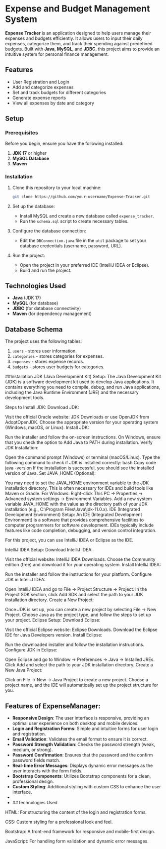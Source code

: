 # Expense and Budget Management System

**Expense Tracker** is an application designed to help users manage their expenses and budgets efficiently. It allows users to input their daily expenses, categorize them, and track their spending against predefined budgets. Built with **Java**, **MySQL**, and **JDBC**, this project aims to provide an intuitive system for personal finance management.

## Features

- User Registration and Login
- Add and categorize expenses
- Set and track budgets for different categories
- Generate expense reports
- View all expenses by date and category

## Setup

### Prerequisites

Before you begin, ensure you have the following installed:

1. **JDK 17** or higher
2. **MySQL Database**
3. **Maven**

### Installation

1. Clone this repository to your local machine:

    ```bash
    git clone https://github.com/your-username/Expense-Tracker.git
    ```

2. Set up the database:
    - Install MySQL and create a new database called `expense_tracker`.
    - Run the `schema.sql` script to create necessary tables.

3. Configure the database connection:
    - Edit the `DBConnection.java` file in the `util` package to set your database credentials (username, password, URL).

4. Run the project:
    - Open the project in your preferred IDE (IntelliJ IDEA or Eclipse).
    - Build and run the project.

## Technologies Used

- **Java** (JDK 17)
- **MySQL** (for database)
- **JDBC** (for database connectivity)
- **Maven** (for dependency management)

## Database Schema

The project uses the following tables:

1. `users` - stores user information.
2. `categories` - stores categories for expenses.
3. `expenses` - stores expense records.
4. `budgets` - stores user budgets for categories.

##Installation
JDK (Java Development Kit) Setup:
The Java Development Kit (JDK) is a software development kit used to develop Java applications. It contains everything you need to compile, debug, and run Java applications, including the Java Runtime Environment (JRE) and the necessary development tools.

Steps to Install JDK:
Download JDK:

Visit the official Oracle website: JDK Downloads or use OpenJDK from AdoptOpenJDK.
Choose the appropriate version for your operating system (Windows, macOS, or Linux).
Install JDK:

Run the installer and follow the on-screen instructions.
On Windows, ensure that you check the option to Add Java to PATH during installation.
Verify JDK Installation:

Open the command prompt (Windows) or terminal (macOS/Linux).
Type the following command to check if JDK is installed correctly:
bash
Copy code
java -version
If the installation is successful, you should see the installed version of Java.
Set JAVA_HOME (Optional):

You may need to set the JAVA_HOME environment variable to the JDK installation directory. This is often necessary for IDEs and build tools like Maven or Gradle.
For Windows:
Right-click This PC -> Properties -> Advanced system settings -> Environment Variables.
Add a new system variable JAVA_HOME with the value as the directory path of your JDK installation (e.g., C:\Program Files\Java\jdk-11.0.x).
IDE (Integrated Development Environment) Setup:
An IDE (Integrated Development Environment) is a software that provides comprehensive facilities to computer programmers for software development. IDEs typically include features like code completion, debugging, and version control integration.

For this project, you can use IntelliJ IDEA or Eclipse as the IDE.

IntelliJ IDEA Setup:
Download IntelliJ IDEA:

Visit the official website: IntelliJ IDEA Downloads.
Choose the Community edition (free) and download it for your operating system.
Install IntelliJ IDEA:

Run the installer and follow the instructions for your platform.
Configure JDK in IntelliJ IDEA:

Open IntelliJ IDEA and go to File -> Project Structure -> Project.
In the Project SDK section, click Add SDK and select the path to your JDK installation directory.
Create a New Project:

Once JDK is set up, you can create a new project by selecting File -> New Project.
Choose Java as the project type, and follow the steps to set up your project.
Eclipse Setup:
Download Eclipse:

Visit the official Eclipse website: Eclipse Downloads.
Download the Eclipse IDE for Java Developers version.
Install Eclipse:

Run the downloaded installer and follow the installation instructions.
Configure JDK in Eclipse:

Open Eclipse and go to Window -> Preferences -> Java -> Installed JREs.
Click Add and select the path to your JDK installation directory.
Create a New Java Project:

Click on File -> New -> Java Project to create a new project.
Choose a project name, and the IDE will automatically set up the project structure for you.

## Features of ExpenseManager:
- **Responsive Design**: The user interface is responsive, providing an optimal user experience on both desktop and mobile devices.
- **Login and Registration Forms**: Simple and intuitive forms for user login and registration.
- **Email Validation**: Validates the email format to ensure it is correct.
- **Password Strength Validation**: Checks the password strength (weak, medium, or strong).
- **Password Confirmation**: Ensures that the password and the confirm password fields match.
- **Real-time Error Messages**: Displays dynamic error messages as the user interacts with the form fields.
- **Bootstrap Components**: Utilizes Bootstrap components for a clean, professional design.
- **Custom Styling**: Additional styling with custom CSS to enhance the user interface.
- 
- ##Technologies Used

HTML: For structuring the content of the login and registration forms.

CSS: Custom styling for a professional look and feel.

Bootstrap: A front-end framework for responsive and mobile-first design.

JavaScript: For handling form validation and dynamic error messages.
